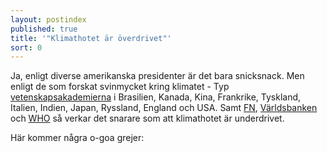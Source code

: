```yaml
---
layout: postindex
published: true
title: '"Klimathotet är överdrivet"'
sort: 0
---
```


Ja, enligt diverse amerikanska presidenter är det bara snicksnack.
Men enligt de som forskat svinmycket kring klimatet - Typ [vetenskapsakademierna](http://www.un.org/climatechange/the-science/) i Brasilien, Kanada, Kina, Frankrike, Tyskland, Italien, Indien, Japan, Ryssland, England och USA. Samt [FN](http://www.un.org/climatechange/the-science/), [Världsbanken](http://www.worldbank.org/en/topic/climatechange/overview) och [WHO](http://www.who.int/mediacentre/factsheets/fs266/en/) så verkar det snarare som att klimathotet är underdrivet.

Här kommer några o-goa grejer: